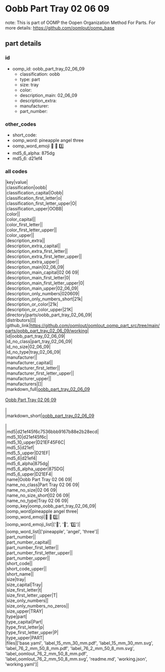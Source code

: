 # Oobb Part Tray 02 06 09  

note: This is part of OOMP the Oopen Organization Method For Parts. For more details: https://github.com/oomlout/oomp_base

##  part details





### id
* oomp_id: oobb_part_tray_02_06_09
  * classification: oobb
  * type: part
  * size: tray
  * color: 
  * description_main: 02_06_09
  * description_extra: 
  * manufacturer: 
  * part_number: 

### other_codes
* short_code: 
* oomp_word: pineapple angel three
* oomp_word_emoji :pineapple: :angel: :three:
* md5_6_alpha: 875dg
* md5_6: d21ef4

### all codes 
|key|value|  
|classification|oobb|  
|classification_capital|Oobb|  
|classification_first_letter|o|  
|classification_first_letter_upper|O|  
|classification_upper|OOBB|  
|color||  
|color_capital||  
|color_first_letter||  
|color_first_letter_upper||  
|color_upper||  
|description_extra||  
|description_extra_capital||  
|description_extra_first_letter||  
|description_extra_first_letter_upper||  
|description_extra_upper||  
|description_main|02_06_09|  
|description_main_capital|02 06 09|  
|description_main_first_letter|0|  
|description_main_first_letter_upper|0|  
|description_main_upper|02_06_09|  
|description_only_numbers|020609|  
|description_only_numbers_short|21k|  
|description_or_color|21k|  
|description_or_color_upper|21K|  
|directory|parts/oobb_part_tray_02_06_09|  
|distributors|[]|  
|github_link|https://github.com/oomlout/oomlout_oomp_part_src/tree/main/parts/oobb_part_tray_02_06_09/working|  
|id|oobb_part_tray_02_06_09|  
|id_no_class|part_tray_02_06_09|  
|id_no_size|02_06_09|  
|id_no_type|tray_02_06_09|  
|manufacturer||  
|manufacturer_capital||  
|manufacturer_first_letter||  
|manufacturer_first_letter_upper||  
|manufacturer_upper||  
|manufacturers|[]|  
|markdown_full|[oobb_part_tray_02_06_09](https://github.com/oomlout/oomlout_oomp_part_src/tree/main/parts/oobb_part_tray_02_06_09/working)<br>[](https://github.com/oomlout/oomlout_oomp_part_src/tree/main/parts/oobb_part_tray_02_06_09/working)<br>[Oobb Part Tray 02 06 09](https://github.com/oomlout/oomlout_oomp_part_src/tree/main/parts/oobb_part_tray_02_06_09/working)<br><br>|  
|markdown_short|[oobb_part_tray_02_06_09](https://github.com/oomlout/oomlout_oomp_part_src/tree/main/parts/oobb_part_tray_02_06_09/working)<br><br>|  
|md5|d21ef45f6c7536bbb9167b88e2b28ecd|  
|md5_10|d21ef45f6c|  
|md5_10_upper|D21EF45F6C|  
|md5_5|d21ef|  
|md5_5_upper|D21EF|  
|md5_6|d21ef4|  
|md5_6_alpha|875dg|  
|md5_6_alpha_upper|875DG|  
|md5_6_upper|D21EF4|  
|name|Oobb Part Tray 02 06 09|  
|name_no_class|Part Tray 02 06 09|  
|name_no_size|02 06 09|  
|name_no_size_short|02 06 09|  
|name_no_type|Tray 02 06 09|  
|oomp_key|oomp_oobb_part_tray_02_06_09|  
|oomp_word|pineapple angel three|  
|oomp_word_emoji|:pineapple: :angel: :three:|  
|oomp_word_emoji_list|[':pineapple:', ':angel:', ':three:']|  
|oomp_word_list|['pineapple', 'angel', 'three']|  
|part_number||  
|part_number_capital||  
|part_number_first_letter||  
|part_number_first_letter_upper||  
|part_number_upper||  
|short_code||  
|short_code_upper||  
|short_name||  
|size|tray|  
|size_capital|Tray|  
|size_first_letter|t|  
|size_first_letter_upper|T|  
|size_only_numbers||  
|size_only_numbers_no_zeros||  
|size_upper|TRAY|  
|type|part|  
|type_capital|Part|  
|type_first_letter|p|  
|type_first_letter_upper|P|  
|type_upper|PART|  
|files|['base.yaml', 'label_15_mm_30_mm.pdf', 'label_15_mm_30_mm.svg', 'label_76_2_mm_50_8_mm.pdf', 'label_76_2_mm_50_8_mm.svg', 'label_oomlout_76_2_mm_50_8_mm.pdf', 'label_oomlout_76_2_mm_50_8_mm.svg', 'readme.md', 'working.json', 'working.yaml']|  
